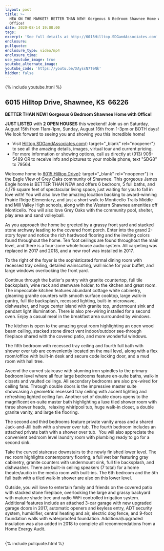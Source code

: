 ```yaml
---
layout: post
title: >-
  NEW ON THE MARKET! BETTER THAN NEW! Gorgeous 6 Bedroom Shawnee Home with
  Office!
date: 2020-08-14 19:00:00
tags:
excerpt: 'See full details at http://6015Hilltop.SDGandAssociates.com'
enclosure:
pullquote:
enclosure_type: video/mp4
enclosure_time:
use_youtube_image: true
youtube_alternate_image:
youtube_code: 'https://youtu.be/XAyssN7TeNk'
hidden: false
---
```


{% include youtube.html %}

## 6015 Hilltop Drive, Shawnee, KS&nbsp; 66226

**BETTER THAN NEW\! Gorgeous 6 Bedroom Shawnee Home with Office\!**

**JUST LISTED** with **2 OPEN HOUSES** this weekend\! Join us on Saturday, August 15th from 11am-1pm, Sunday, August 16th from 1-3pm or BOTH days\! We look forward to seeing you and showing you this incredible home\!

* Visit [Hilltop.SDGandAssociates.com](http://hilltop.ihousenet.com/){: target="_blank" rel="noopener"} to see all the amazing details, images, virtual tour and current pricing.
* For more information or showing options, call us directly at (913) 906-5489 OR to receive info and pictures to your mobile phone, text "SDG8" to 79564.

Welcome home to [6015 Hilltop Drive](http://hilltop.ihousenet.com/){: target="_blank" rel="noopener"} in the Eagle View of Grey Oaks community of Shawnee. This gorgeous James Engle home is BETTER THAN NEW and offers 6 bedroom, 5 full baths, and 4,179 square feet of spectacular living space, just waiting for you to fall in love with\! You will also love the amazing location backing to award-winning Prairie Ridge Elementary, and just a short walk to Monticello Trails Middle and Mill Valley High schools, along with the Western Shawnee amenities off Monticello. You will also love Grey Oaks with the community pool, shelter, play area and sand volleyball.&nbsp;

As you approach the home be greeted by a grassy front yard and stacked stone archway leading to the covered front porch. Enter into the grand 2-story foyer and notice the rich hardwood flooring and the inviting colors found throughout the home. Ten foot ceilings are found throughout the main level, and there is a four-zone whole house audio system. All carpeting was replaced in 2017 and 2018, and a new roof was installed in 2017.&nbsp;

To the right of the foyer is the sophisticated formal dining room with recessed tray ceiling, detailed wainscoting, wall niche for your buffet, and large windows overlooking the front yard.

Continue through the butler's pantry with granite countertop, full tile backsplash, wine rack and stemware holder, to the kitchen and great room. The impeccable kitchen features abundant cottage white cabinetry, gleaming granite counters with smooth surface cooktop, large walk-in pantry, full tile backsplash, recessed lighting, built-in microwave, dishwasher, and huge center island with granite top, undermount sink and pendant light illumination. There is also pre-wiring installed for a second oven. Enjoy a casual meal in the breakfast area surrounded by windows.&nbsp;

The kitchen is open to the amazing great room highlighting an open wood beam ceiling, stacked stone direct vent indoor/outdoor see-through fireplace shared with the covered patio, and more wonderful windows.

The fifth bedroom with recessed tray ceiling and fourth full bath with shower over tub are conveniently located on the mail level, along with a flex room/office with built-in desk and secure code locking door, and a mud room with hall tree.

Ascend the curved staircase with stunning iron spindles to the primary bedroom level where all four large bedrooms feature en-suite baths, walk-in closets and vaulted ceilings. All secondary bedrooms are also pre-wired for ceiling fans. Through double doors is the impressive master suite showcasing a geometric recessed tray ceiling with accent lighting and refreshing lighted ceiling fan. Another set of double doors opens to the magnificent en-suite master bath highlighting a luxe tiled shower room with three shower heads, &nbsp;relaxing whirlpool tub, huge walk-in closet, a double granite vanity, and large tile flooring.&nbsp;

The second and third bedrooms feature private vanity areas and a shared Jack-and-Jill bath with a shower over tub. The fourth bedroom includes an attached private bath with a shower over tub. &nbsp;You will also appreciate the convenient bedroom level laundry room with plumbing ready to go for a second sink.

Take the curved staircase downstairs to the newly finished lower level. The rec room highlights contemporary flooring, a full wet bar featuring gray cabinetry, granite counters with undermount sink, full tile backsplash, and dishwasher. There are built-in ceiling speakers (7 total) for a home theater/audio in the media room with built-ins. The 6th bedroom and the 5th full bath with a tiled walk-in shower are also on this lower level.

Outside, you will love to entertain family and friends on the covered patio with stacked stone fireplace, overlooking the large and grassy backyard with mature shade tree and radio WiFi controlled irrigation system. Additional features include an attached 3-car garage with new upgraded garage doors in 2017, automatic openers and keyless entry, ADT security system, humidifier, central heating and air, electric dog fence, and 9-foot foundation walls with waterproofed foundation. Additional/upgraded insulation was also added in 2018 to complete all recommendations from a Home Energy Audit.&nbsp;<br>&nbsp;

{% include pullquote.html %}

&nbsp;